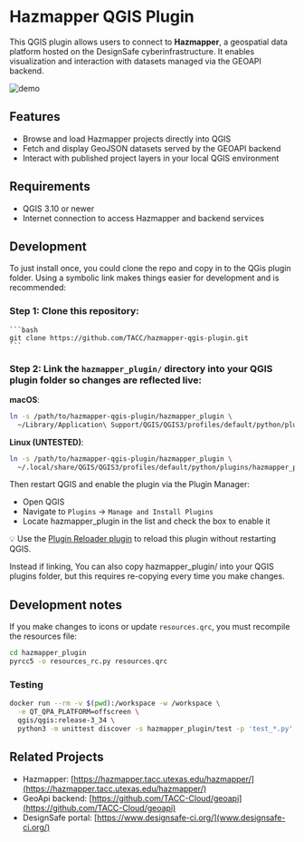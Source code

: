 # Hazmapper QGIS Plugin

This QGIS plugin allows users to connect to **Hazmapper**, a geospatial data platform hosted on the DesignSafe cyberinfrastructure. It enables visualization and interaction with datasets managed via the GEOAPI backend.

![demo](https://github.com/user-attachments/assets/1e5d81cc-f69e-494a-9cf7-6bd9120264c0)

## Features

- Browse and load Hazmapper projects directly into QGIS
- Fetch and display GeoJSON datasets served by the GEOAPI backend
- Interact with published project layers in your local QGIS environment

## Requirements

- QGIS 3.10 or newer
- Internet connection to access Hazmapper and backend services

## Development

To just install once, you could clone the repo and copy in to the QGis plugin folder. Using a symbolic link makes things easier
for development and is recommended:


### Step 1: Clone this repository:
    ```bash
    git clone https://github.com/TACC/hazmapper-qgis-plugin.git
    ```

### Step 2: Link the `hazmapper_plugin/` directory into your QGIS plugin folder so changes are reflected live:

**macOS**:
```bash
ln -s /path/to/hazmapper-qgis-plugin/hazmapper_plugin \
  ~/Library/Application\ Support/QGIS/QGIS3/profiles/default/python/plugins/hazmapper_plugin
```

**Linux (UNTESTED)**:
```bash
ln -s /path/to/hazmapper-qgis-plugin/hazmapper_plugin \
  ~/.local/share/QGIS/QGIS3/profiles/default/python/plugins/hazmapper_plugin
```

Then restart QGIS and enable the plugin via the Plugin Manager:

* Open QGIS
* Navigate to `Plugins` → `Manage and Install Plugins`
* Locate hazmapper_plugin in the list and check the box to enable it

💡 Use the [Plugin Reloader plugin](https://plugins.qgis.org/plugins/plugin_reloader/) to reload this plugin without restarting QGIS.

Instead if linking, You can also copy hazmapper_plugin/ into your QGIS plugins folder, but this requires re-copying every time you make changes.

## Development notes

If you make changes to icons or update `resources.qrc`, you must recompile the resources file:

```bash
cd hazmapper_plugin
pyrcc5 -o resources_rc.py resources.qrc
```
### Testing

```bash
docker run --rm -v $(pwd):/workspace -w /workspace \
  -e QT_QPA_PLATFORM=offscreen \
  qgis/qgis:release-3_34 \
  python3 -m unittest discover -s hazmapper_plugin/test -p 'test_*.py' -v
```

## Related Projects

- Hazmapper: [https://hazmapper.tacc.utexas.edu/hazmapper/](https://hazmapper.tacc.utexas.edu/hazmapper/)
- GeoApi backend: [https://github.com/TACC-Cloud/geoapi](https://github.com/TACC-Cloud/geoapi)
- DesignSafe portal: [https://www.designsafe-ci.org/](www.designsafe-ci.org/)

